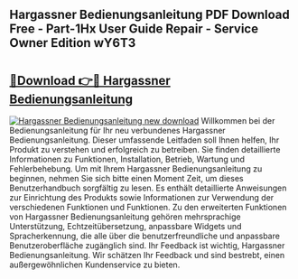 ## Hargassner Bedienungsanleitung PDF Download Free - Part-1Hx User Guide Repair - Service Owner Edition wY6T3

# <h2><a href="http://df1kwk.blite.top/?on=Hargassner+Bedienungsanleitung">🔗Download 👉🔴 Hargassner Bedienungsanleitung</a></h2>

[![Hargassner Bedienungsanleitung new download](https://i.imgur.com/lujVjoI.png)](http://df1kwk.blite.top/?on=Hargassner+Bedienungsanleitung)
Willkommen bei der Bedienungsanleitung für Ihr neu verbundenes Hargassner Bedienungsanleitung. Dieser umfassende Leitfaden soll Ihnen helfen, Ihr Produkt zu verstehen und erfolgreich zu betreiben. Sie finden detaillierte Informationen zu Funktionen, Installation, Betrieb, Wartung und Fehlerbehebung. Um mit Ihrem Hargassner Bedienungsanleitung zu beginnen, nehmen Sie sich bitte einen Moment Zeit, um dieses Benutzerhandbuch sorgfältig zu lesen. Es enthält detaillierte Anweisungen zur Einrichtung des Produkts sowie Informationen zur Verwendung der verschiedenen Funktionen und Funktionen. Zu den erweiterten Funktionen von Hargassner Bedienungsanleitung gehören mehrsprachige Unterstützung, Echtzeitübersetzung, anpassbare Widgets und Spracherkennung, die alle über die benutzerfreundliche und anpassbare Benutzeroberfläche zugänglich sind. Ihr Feedback ist wichtig, Hargassner Bedienungsanleitung. Wir schätzen Ihr Feedback und sind bestrebt, einen außergewöhnlichen Kundenservice zu bieten.
